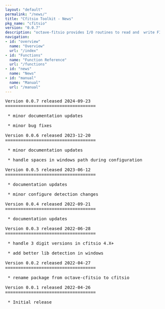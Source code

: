 ```yaml
---
layout: "default"
permalink: "/news/"
title: "Cfitsio Toolkit - News"
pkg_name: "cfitsio"
version: "0.0.7"
description: "octave-fitsio provides I/O routines to read and  write FITS (Flexible Image Transport System) files."
navigation:
- id: "overview"
  name: "Overview"
  url: "/index"
- id: "Functions"
  name: "Function Reference"
  url: "/functions"
- id: "news"
  name: "News"
- id: "manual"
  name: "Manual"
  url: "/manual"
---
```

<pre>
Version 0.0.7 released 2024-09-23
===================================

 * minor documentation updates

 * minor bug fixes

Version 0.0.6 released 2023-12-20
===================================

 * minor documentation updates

 * handle spaces in windows path during configuration

Version 0.0.5 released 2023-06-12
===================================

 * documentation updates

 * minor configure detection changes

Version 0.0.4 released 2022-09-21
===================================

 * documentation updates

Version 0.0.3 released 2022-06-28
===================================

 * handle 3 digit versions in cfitsio 4.X+

 * add better lib detection in windows

Version 0.0.2 released 2022-04-27
===================================

 * rename package from octave-cfitsio to cfitsio

Version 0.0.1 released 2022-04-26
===================================

 * Initial release
</pre>
